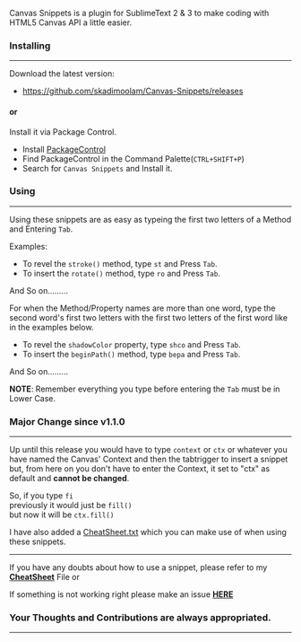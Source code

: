 Canvas Snippets is a plugin for SublimeText 2 & 3 to make coding with HTML5 Canvas API a little easier.

### Installing
***
Download the latest version:  

* https://github.com/skadimoolam/Canvas-Snippets/releases

#### or

Install it via Package Control.  

* Install [PackageControl](https://packagecontrol.io/installation)        
* Find PackageControl in the Command Palette(`CTRL+SHIFT+P`)  
* Search for `Canvas Snippets` and Install it.


### Using
***
Using these snippets are as easy as typeing the first two letters of a Method and Entering `Tab`.

Examples:

* To revel the `stroke()` method, type `st` and Press `Tab`.
* To insert the `rotate()` method, type `ro` and Press `Tab`.

And So on.........

For when the Method/Property names are more than one word, type the second word's first two letters with the first two letters of the first word like in the examples below.

* To revel the `shadowColor` property, type `shco` and Press `Tab`.
* To insert the `beginPath()` method, type `bepa` and Press `Tab`.

And So on.........

**NOTE**: Remember everything you type before entering the `Tab` must be in Lower Case.


### Major Change since v1.1.0
***
Up until this release you would have to type `context` or `ctx` or whatever you have named the Canvas' Context and then the tabtrigger to insert a snippet but, from here on you don't have to enter the Context, it set to "ctx" as default and **cannot be changed**.

So, if you type `fi`  
previously it would just be `fill()`  
but now it will be `ctx.fill()`

I have also added a [CheatSheet.txt](https://github.com/skadimoolam/Canvas-Snippets/blob/master/CheatSheet.txt) which you can make use of when using these snippets.

***

If you have any doubts about how to use a snippet, please refer to my **[CheatSheet](https://github.com/skadimoolam/Canvas-Snippets/blob/master/CheatSheet.md)** File or

If something is not working right please make an issue **[HERE](https://github.com/skadimoolam/Canvas-Snippets/issues)**

### Your Thoughts and Contributions are always appropriated.

***

